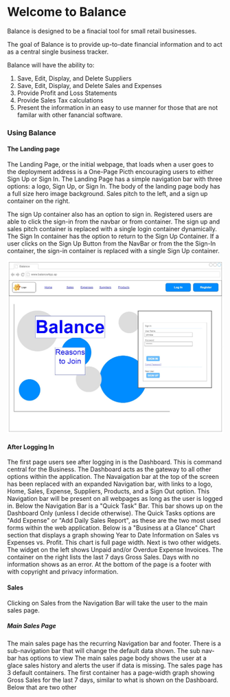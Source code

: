 <!-- User Experience Section -->
# Welcome to Balance

Balance is designed to be a finacial tool for small retail businesses.

The goal of Balance is to provide up-to-date financial information and to act as a central single business tracker.

Balance will have the ability to:
1. Save, Edit, Display, and Delete Suppliers
2. Save, Edit, Display, and Delete Sales and Expenses 
3. Provide Profit and Loss Statements
4. Provide Sales Tax calculations
5. Present the information in an easy to use manner for those that are not familar with other fanancial software.


### Using Balance

#### The Landing page

The Landing Page, or the initial webpage, that loads when a user goes to the deployment address is a One-Page Picth encouraging users to either Sign Up or Sign In.
The Landing Page has a simple navigation bar with three options: a logo, Sign Up, or Sign In.
The body of the landing page body has a full size hero image background. Sales pitch to the left, and a sign up container on the right. 

The sign Up container also has an option to sign in. Registered users are able to click the sign-in from the navbar or from container. The sign up and sales pitch container is replaced with a single login container dynamically. The Sign In container has the option to return to the Sign Up Container. 
If a user clicks on the Sign Up Button from the NavBar or from the the Sign-In container, the sign-in container is replaced with a single Sign Up container.

![alt text](LandingDefault.jpg "Landing Page WireFrame")

#### After Logging In

The first page users see after logging in is the Dashboard.
This is command central for the Business. The Dashboard acts as the gateway to all other options within the application.
The Navaigation bar at the top of the screen has been replaced with an expanded Navigation bar, with links to a logo, Home, Sales, Expense, Suppliers, Products, and a Sign Out option. This Navigation bar will be present on all webpages as long as the user is logged in. 
Below the Navigation Bar is a "Quick Task" Bar. This bar shows up on the Dashboard Only (unless I decide otherwise).
The Quick Tasks options are "Add Expense" or "Add Daily Sales Report", as these are the two most used forms within the web application.
Below is a "Business at a Glance" Chart section that displays a graph showing Year to Date Information on Sales vs Expenses vs. Profit. This chart is full page width.
Next is two other widgets. The widget on the left shows Unpaid and/or Overdue Expense Invoices. The container on the right lists the last 7 days Gross Sales. Days with no information shows as an error.
At the bottom of the page is a footer with with copyright and privacy information.

#### Sales
Clicking on Sales from the Navigation Bar will take the user to the main sales page.

##### Main Sales Page
The main sales page has the recurring Navigation bar and footer.
There is a sub-navigation bar that will change the default data shown. The sub nav-bar has options to view 
The main sales page body shows the user at a glace sales history and alerts the user if data is missing.
The sales page has 3 default containers.
The first container has a page-width graph showing Gross Sales for the last 7 days, similar to what is shown on the Dashboard.
Below that are two other 

<!-- Development Documentation Section -->